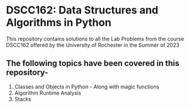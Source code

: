 # DSCC162: Data Structures and Algorithms in Python 
This repository contains solutions to all the Lab Problems from the course DSCC162 offered by the University of Rochester in the Summer of 2023

## The following topics have been covered in this repository-
1. Classes and Objects in Python - Along with magic functions
2. Algorithm Runtime Analysis
3. Stacks
